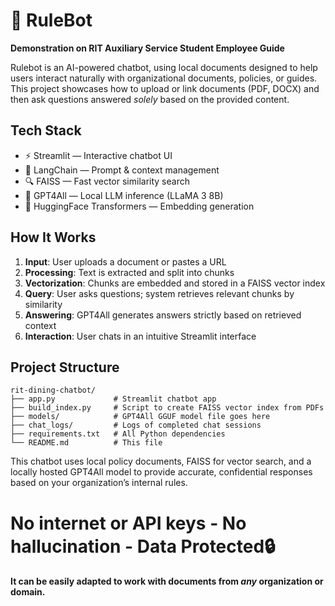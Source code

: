 # 🤖 RuleBot  

**Demonstration on RIT Auxiliary Service Student Employee Guide**  

Rulebot is an AI-powered chatbot, using local documents designed to help users interact naturally with organizational documents, policies, or guides. This project showcases how to upload or link documents (PDF, DOCX) and then ask questions answered *solely* based on the provided content.


## Tech Stack

- ⚡️ Streamlit — Interactive chatbot UI
- 🧠 LangChain — Prompt & context management
- 🔍 FAISS — Fast vector similarity search
- 🤖 GPT4All — Local LLM inference (LLaMA 3 8B)
- 💬 HuggingFace Transformers — Embedding generation

## How It Works

1. **Input**: User uploads a document or pastes a URL  
2. **Processing**: Text is extracted and split into chunks  
3. **Vectorization**: Chunks are embedded and stored in a FAISS vector index  
4. **Query**: User asks questions; system retrieves relevant chunks by similarity  
5. **Answering**: GPT4All generates answers strictly based on retrieved context  
6. **Interaction**: User chats in an intuitive Streamlit interface  


## Project Structure

``` base
rit-dining-chatbot/
├── app.py             # Streamlit chatbot app
├── build_index.py     # Script to create FAISS vector index from PDFs
├── models/            # GPT4All GGUF model file goes here
├── chat_logs/         # Logs of completed chat sessions
├── requirements.txt   # All Python dependencies
└── README.md          # This file
```

This chatbot uses local policy documents, FAISS for vector search, and a locally hosted GPT4All model to provide accurate, confidential responses based on your organization’s internal rules. 

# No internet or API keys - No hallucination - Data Protected🔒
#### It can be easily adapted to work with documents from *any* organization or domain.




